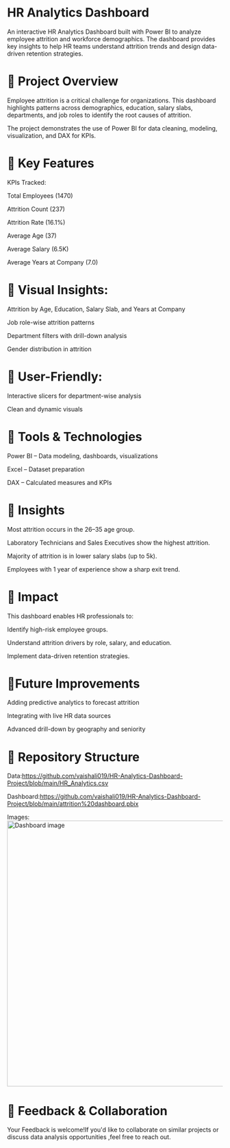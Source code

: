 #  HR Analytics Dashboard

An interactive HR Analytics Dashboard built with Power BI to analyze employee attrition and workforce demographics. The dashboard provides key insights to help HR teams understand attrition trends and design data-driven retention strategies.

# 🔹 Project Overview

Employee attrition is a critical challenge for organizations. This dashboard highlights patterns across demographics, education, salary slabs, departments, and job roles to identify the root causes of attrition.

The project demonstrates the use of Power BI for data cleaning, modeling, visualization, and DAX for KPIs.

# 🔹 Key Features

KPIs Tracked:

Total Employees (1470)

Attrition Count (237)

Attrition Rate (16.1%)

Average Age (37)

Average Salary (6.5K)

Average Years at Company (7.0)

# 🔹 Visual Insights:

Attrition by Age, Education, Salary Slab, and Years at Company

Job role-wise attrition patterns

Department filters with drill-down analysis

Gender distribution in attrition

# 🔹 User-Friendly:

Interactive slicers for department-wise analysis

Clean and dynamic visuals

# 🔹 Tools & Technologies

Power BI – Data modeling, dashboards, visualizations

Excel – Dataset preparation

DAX – Calculated measures and KPIs

# 🔹 Insights

Most attrition occurs in the 26–35 age group.

Laboratory Technicians and Sales Executives show the highest attrition.

Majority of attrition is in lower salary slabs (up to 5k).

Employees with 1 year of experience show a sharp exit trend.

# 🔹 Impact

This dashboard enables HR professionals to:

Identify high-risk employee groups.

Understand attrition drivers by role, salary, and education.

Implement data-driven retention strategies.

# 🔹Future Improvements

Adding predictive analytics to forecast attrition

Integrating with live HR data sources

Advanced drill-down by geography and seniority

# 🔹 Repository Structure 
Data:https://github.com/vaishali019/HR-Analytics-Dashboard-Project/blob/main/HR_Analytics.csv <br />

Dashboard:https://github.com/vaishali019/HR-Analytics-Dashboard-Project/blob/main/attrition%20dashboard.pbix <br/>

Images:<img width="1096" height="619" alt="Dashboard image" src="https://github.com/user-attachments/assets/a858a0d8-b4d1-4eca-974d-3538f0db5c5b" />


# 🔹 Feedback & Collaboration
Your Feedback is welcome!If you'd like to collaborate on similar projects or discuss data analysis opportunities ,feel free to reach out.
